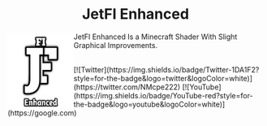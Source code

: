 <H1 align = "center"> JetFI Enhanced </H1>
<img src = "docs/pack_icon.png" align = "left" width = "130" height = "150" alt = "JetFI Enhanced Logo">

JetFI Enhanced Is a Minecraft Shader With Slight Graphical Improvements.

<br>
[![Twitter](https://img.shields.io/badge/Twitter-1DA1F2?style=for-the-badge&logo=twitter&logoColor=white)](https://twitter.com/NMcpe222)
[![YouTube](https://img.shields.io/badge/YouTube-red?style=for-the-badge&logo=youtube&logoColor=white)](https://google.com)
